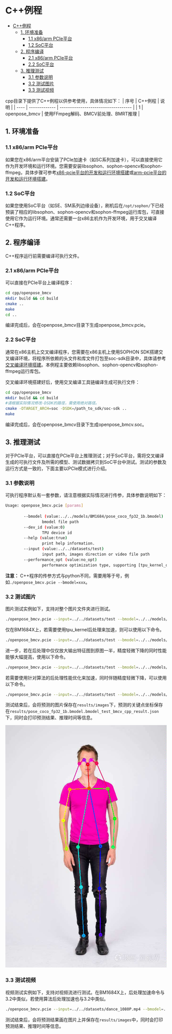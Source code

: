 # C++例程
- [C++例程](#c例程)
  - [1. 环境准备](#1-环境准备)
    - [1.1 x86/arm PCIe平台](#11-x86arm-pcie平台)
    - [1.2 SoC平台](#12-soc平台)
  - [2. 程序编译](#2-程序编译)
    - [2.1 x86/arm PCIe平台](#21-x86arm-pcie平台)
    - [2.2 SoC平台](#22-soc平台)
  - [3. 推理测试](#3-推理测试)
    - [3.1 参数说明](#31-参数说明)
    - [3.2 测试图片](#32-测试图片)
    - [3.3 测试视频](#33-测试视频)

cpp目录下提供了C++例程以供参考使用，具体情况如下：
| 序号  | C++例程      | 说明                                 |
| ---- | ------------- | -----------------------------------  |
| 1    | openpose_bmcv   | 使用FFmpeg解码、BMCV前处理、BMRT推理   |

## 1. 环境准备
### 1.1 x86/arm PCIe平台
如果您在x86/arm平台安装了PCIe加速卡（如SC系列加速卡），可以直接使用它作为开发环境和运行环境。您需要安装libsophon、sophon-opencv和sophon-ffmpeg，具体步骤可参考[x86-pcie平台的开发和运行环境搭建](../../../docs/Environment_Install_Guide.md#3-x86-pcie平台的开发和运行环境搭建)或[arm-pcie平台的开发和运行环境搭建](../../../docs/Environment_Install_Guide.md#5-arm-pcie平台的开发和运行环境搭建)。

### 1.2 SoC平台
如果您使用SoC平台（如SE、SM系列边缘设备），刷机后在`/opt/sophon/`下已经预装了相应的libsophon、sophon-opencv和sophon-ffmpeg运行库包，可直接使用它作为运行环境。通常还需要一台x86主机作为开发环境，用于交叉编译C++程序。

## 2. 程序编译
C++程序运行前需要编译可执行文件。
### 2.1 x86/arm PCIe平台
可以直接在PCIe平台上编译程序：
```bash
cd cpp/openpose_bmcv
mkdir build && cd build
cmake .. 
make
cd ..
```
编译完成后，会在openpose_bmcv目录下生成openpose_bmcv.pcie。

### 2.2 SoC平台
通常在x86主机上交叉编译程序，您需要在x86主机上使用SOPHON SDK搭建交叉编译环境，将程序所依赖的头文件和库文件打包至soc-sdk目录中，具体请参考[交叉编译环境搭建](../../../docs/Environment_Install_Guide.md#41-交叉编译环境搭建)。本例程主要依赖libsophon、sophon-opencv和sophon-ffmpeg运行库包。

交叉编译环境搭建好后，使用交叉编译工具链编译生成可执行文件：
```bash
cd cpp/openpose_bmcv
mkdir build && cd build
#请根据实际情况修改-DSDK的路径，需使用绝对路径。
cmake -DTARGET_ARCH=soc -DSDK=/path_to_sdk/soc-sdk ..  
make
```
编译完成后，会在openpose_bmcv目录下生成openpose_bmcv.soc。

## 3. 推理测试
对于PCIe平台，可以直接在PCIe平台上推理测试；对于SoC平台，需将交叉编译生成的可执行文件及所需的模型、测试数据拷贝到SoC平台中测试。测试的参数及运行方式是一致的，下面主要以PCIe模式进行介绍。
### 3.1 参数说明
可执行程序默认有一套参数，请注意根据实际情况进行传参，具体参数说明如下：
```bash
Usage: openpose_bmcv.pcie [params]

        --bmodel (value:../../models/BM1684/pose_coco_fp32_1b.bmodel)
                bmodel file path
        --dev_id (value:0)
                TPU device id
        --help (value:true)
                print help information.
        --input (value:../../datasets/test)
                input path, images direction or video file path
        --performance_opt (value:no_opt)
                performance optimization type, supporting [tpu_kernel_opt, tpu_kernel_half_img_size_opt, cpu_opt, no_opt]
```
**注意：** C++程序的传参方式与python不同，需要用等于号，例如`./openpose_bmcv.pcie --bmodel=xxx`。

### 3.2 测试图片
图片测试实例如下，支持对整个图片文件夹进行测试。
```bash
./openpose_bmcv.pcie --input=../../datasets/test --bmodel=../../models/BM1684/pose_coco_fp32_1b.bmodel --dev_id=0
```
仅在BM1684X上，若需要使用tpu_kernel后处理来加速，则可以使用以下命令。
```bash
./openpose_bmcv.pcie --input=../../datasets/test --bmodel=../../models/BM1684/pose_coco_fp32_1b.bmodel --dev_id=0 --performance_opt=tpu_kernel_opt
```
进一步，若在后处理中仅仅放大输出特征图到原图一半，精度轻微下降的同时性能能够大幅提高，使用以下命令。
```bash
./openpose_bmcv.pcie --input=../../datasets/test --bmodel=../../models/BM1684/pose_coco_fp32_1b.bmodel --dev_id=0 --performance_opt=tpu_kernel_half_img_size_opt
```
若需要使用针对算法的后处理性能优化来加速，同时伴随精度轻微下降，可以使用以下命令。
```bash
./openpose_bmcv.pcie --input=../../datasets/test --bmodel=../../models/BM1684/pose_coco_fp32_1b.bmodel --dev_id=0 --performance_opt=cpu_opt
```
测试结束后，会将预测的图片保存在`results/images`下，预测的关键点坐标保存在`results/pose_coco_fp32_1b.bmodel.bmodel_test_bmcv_cpp_result.json`下，同时会打印预测结果、推理时间等信息。

![res](../pics/1_cpp_bmcv.jpeg)

### 3.3 测试视频
视频测试实例如下，支持对视频流进行测试。在BM1684X上，后处理加速命令与3.2中类似，若使用算法后处理加速也与3.2中类似。
```bash
./openpose_bmcv.pcie --input=../../datasets/dance_1080P.mp4 --bmodel=../../models/BM1684/pose_coco_fp32_1b.bmodel --dev_id=0
```
测试结束后，会将预测结果画在图片上并保存在`results/images`中，同时会打印预测结果、推理时间等信息。
